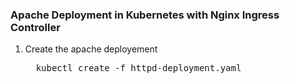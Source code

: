 <h3>Apache Deployment in Kubernetes with Nginx Ingress Controller</h3>

<ol>
  <li>Create the apache deployement</li>
  <pre>
  kubectl create -f httpd-deployment.yaml
  </pre>
</ol>
